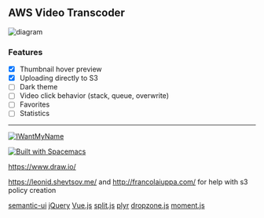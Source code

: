 ## AWS Video Transcoder


![diagram](http://s.rsa.pub/uitmg9ds1pryawa.jpg)


### Features

- [X] Thumbnail hover preview
- [X] Uploading directly to S3
- [ ] Dark theme
- [ ] Video click behavior (stack, queue, overwrite)
- [ ] Favorites
- [ ] Statistics

---

[![IWantMyName](http://s.rsa.pub/iwmn-square-small.png)](https://iwantmyname.com/)

[![Built with Spacemacs](https://cdn.rawgit.com/syl20bnr/spacemacs/442d025779da2f62fc86c2082703697714db6514/assets/spacemacs-badge.svg)](http://github.com/syl20bnr/spacemacs)

https://www.draw.io/

https://leonid.shevtsov.me/ and http://francolaiuppa.com/
for help with s3 policy creation


[semantic-ui](http://semantic-ui.com/)
[jQuery](http://jquery.com)
[Vue.js](http://vuejs.org)
[split.js](http://nathancahill.github.io/Split.js/)
[plyr](http://plyr.io)
[dropzone.js](http://www.dropzonejs.com)
[moment.js](http://momentjs.com)